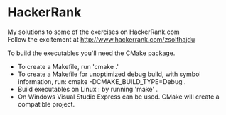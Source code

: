 # HackerRank

My solutions to some of the exercises on HackerRank.com  
Follow the excitement at http://www.hackerrank.com/zsolthajdu

To build the executables you'll need the CMake package.
* To create a Makefile, run 'cmake .'
* To create a Makefile for unoptimized debug build, with symbol information, run: cmake -DCMAKE_BUILD_TYPE=Debug .
* Build executables on Linux : by running 'make' .
* On Windows Visual Studio Express can be used. CMake will create a compatible project.


